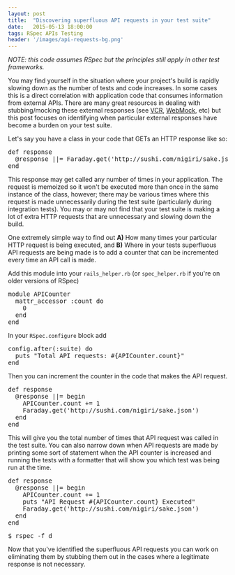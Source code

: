 ```yaml
---
layout: post
title:  "Discovering superfluous API requests in your test suite"
date:   2015-05-13 18:00:00
tags: RSpec APIs Testing
header: '/images/api-requests-bg.png'
---
```


*NOTE: this code assumes RSpec but the principles still apply in other test frameworks.*

You may find yourself in the situation where your project's build is rapidly slowing down as the number of tests and code increases. In some cases this is a direct correlation with application code that consumes information from external APIs. There are many great resources in dealing with stubbing/mocking these external responses (see [VCR](https://github.com/vcr/vcr), [WebMock](https://github.com/bblimke/webmock), etc) but this post focuses on identifying when particular external responses have become a burden on your test suite.

Let's say you have a class in your code that GETs an HTTP response like so:
<pre>
def response
  @response ||= Faraday.get('http://sushi.com/nigiri/sake.json')
end
</pre>

This response may get called any number of times in your application. The request is memoized so it won't be executed more than once in the same instance of the class, however; there may be various times where this request is made unnecessarily during the test suite (particularly during integration tests). You may or may not find that your test suite is making a lot of extra HTTP requests that are unnecessary and slowing down the build.

One extremely simple way to find out **A)** How many times your particular HTTP request is being executed, and **B)** Where in your tests superfluous API requests are being made is to add a counter that can be incremented every time an API call is made.

Add this module into your `rails_helper.rb` (or `spec_helper.rb` if you're on older versions of RSpec)

<pre>
module APICounter
  mattr_accessor :count do
    0
  end
end
</pre>
In your `RSpec.configure` block add
<pre>
config.after(:suite) do
  puts "Total API requests: #{APICounter.count}"
end
</pre>

Then you can increment the counter in the code that makes the API request.

<pre>
def response
  @response ||= begin
    APICounter.count += 1
    Faraday.get('http://sushi.com/nigiri/sake.json')
  end
end
</pre>

This will give you the total number of times that API request was called in the test suite.  You can also narrow down when API requests are made by printing some sort of statement when the API counter is increased and running the tests with a formatter that will show you which test was being run at the time.

<pre>
def response
  @response ||= begin
    APICounter.count += 1
    puts "API Request #{APICounter.count} Executed"
    Faraday.get('http://sushi.com/nigiri/sake.json')
  end
end
</pre>
<pre>
$ rspec -f d
</pre>

Now that you've identified the superfluous API requests you can work on eliminating them by stubbing them out in the cases where a legitimate response is not necessary.
